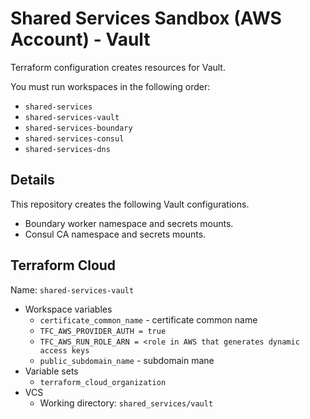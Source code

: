 # Shared Services Sandbox (AWS Account) - Vault

Terraform configuration creates resources for Vault.

You must run workspaces in the following order:

- `shared-services`
- `shared-services-vault`
- `shared-services-boundary`
- `shared-services-consul`
- `shared-services-dns`

## Details

This repository creates the following Vault configurations.

- Boundary worker namespace and secrets mounts.
- Consul CA namespace and secrets mounts.

## Terraform Cloud

Name: `shared-services-vault`

- Workspace variables
  -  `certificate_common_name` - certificate common name
  - `TFC_AWS_PROVIDER_AUTH = true`
  - `TFC_AWS_RUN_ROLE_ARN = <role in AWS that generates dynamic access keys`
  - `public_subdomain_name` - subdomain mane
- Variable sets
  - `terraform_cloud_organization`
- VCS
  - Working directory: `shared_services/vault`